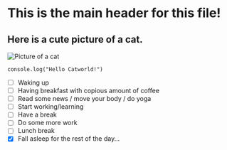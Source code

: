 # This is the main header for this file!

## Here is a cute picture of a cat.
![Picture of a cat](https://octodex.github.com/images/yaktocat.png)

```
console.log("Hello Catworld!")
```
- [ ] Waking up
- [ ] Having breakfast with copious amount of coffee
- [ ] Read some news / move your body / do yoga
- [ ] Start working/learning
- [ ] Have a break
- [ ] Do some more work
- [ ] Lunch break
- [x] Fall asleep for the rest of the day...
